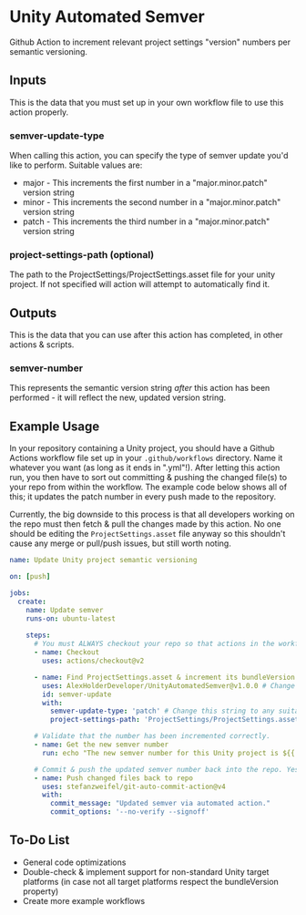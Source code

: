 # Unity Automated Semver
 Github Action to increment relevant project settings "version" numbers per semantic versioning.



## Inputs

This is the data that you must set up in your own workflow file to use this action properly.

### semver-update-type

When calling this action, you can specify the type of semver update you'd like to perform. Suitable values are:

* major - This increments the first number in a "major.minor.patch" version string
* minor - This increments the second number in a "major.minor.patch" version string
* patch - This increments the third number in a "major.minor.patch" version string

### project-settings-path (optional)

The path to the ProjectSettings/ProjectSettings.asset file for your unity project. If not specified will action will attempt to automatically find it.

## Outputs 

This is the data that you can use after this action has completed, in other actions & scripts.

### semver-number 

This represents the semantic version string _after_ this action has been performed - it will reflect the new, updated version string.



## Example Usage

In your repository containing a Unity project, you should have a Github Actions workflow file set up in your `.github/workflows` directory. Name it whatever you want (as long as it ends in ".yml"!). After letting this action run, you then have to sort out committing & pushing the changed file(s) to your repo from within the workflow. The example code below shows all of this; it updates the patch number in every push made to the repository. 

Currently, the big downside to this process is that all developers working on the repo must then fetch & pull the changes made by this action. No one should be editing the `ProjectSettings.asset` file anyway so this shouldn't cause any merge or pull/push issues, but still worth noting.

```yaml
name: Update Unity project semantic versioning

on: [push]

jobs:
  create:
    name: Update semver
    runs-on: ubuntu-latest
    
    steps:
      # You must ALWAYS checkout your repo so that actions in the workflow can use it.
      - name: Checkout 
        uses: actions/checkout@v2

      - name: Find ProjectSettings.asset & increment its bundleVersion number
        uses: AlexHolderDeveloper/UnityAutomatedSemver@v1.0.0 # Change v1.0.0 to whatever tag is newer in the AlexHolderDeveloper/UnityAutomatedSemver repository.
        id: semver-update
        with:
          semver-update-type: 'patch' # Change this string to any suitable string mentioned in the Inputs section of this action's readme to suit your needs.
          project-settings-path: 'ProjectSettings/ProjectSettings.asset' # optional: specify the exact location of the ProjectSettings file, otherwise action will attempt to automatically find it.

      # Validate that the number has been incremented correctly.
      - name: Get the new semver number
        run: echo "The new semver number for this Unity project is ${{ steps.semver-update.outputs.semver-number }}"

      # Commit & push the updated semver number back into the repo. Yes, you have to fetch & pull in your local workstation after this step is done.
      - name: Push changed files back to repo
        uses: stefanzweifel/git-auto-commit-action@v4
        with:
          commit_message: "Updated semver via automated action."
          commit_options: '--no-verify --signoff'
```

## To-Do List

* General code optimizations
* Double-check & implement support for non-standard Unity target platforms (in case not all target platforms respect the bundleVersion property)
* Create more example workflows